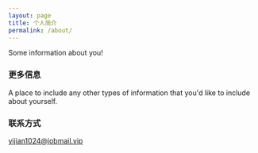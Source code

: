 ```yaml
---
layout: page
title: 个人简介
permalink: /about/
---
```


Some information about you!

### 更多信息

A place to include any other types of information that you'd like to include about yourself.

### 联系方式

[yijian1024@jobmail.vip](mailto:yijian1024@jobmail.vip)
